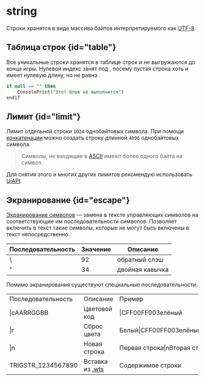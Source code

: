 # string

Строки хранятся в виде массива байтов интерпретируемого как [UTF-8](https://w.wiki/9eWY).

## Таблица строк {id="table"}

Все уникальные строки хранятся в таблице строк и не выгружаются до конца игры. Нулевой индекс занят под [](null.md),
посему пустая строка хоть и имеет нулевую длину, но не равна [](null.md).

```sql
if null == "" then
    ConsolePrint("Этот блок не выполнится")
endif
```

## Лимит {id="limit"}

Лимит отдельной строки `1024` однобайтовых символа. При помощи [конкатенации](https://w.wiki/9eWw) можно создать
строку длинной `4096` однобайтовых символа.

> Символы, не входящие в [ASCII](https://w.wiki/7hvN) имеют более одного байта на символ.

Для снятия этого и многих других лимитов рекомендую использовать [UjAPI](https://unryzec.github.io/UjAPI).

## Экранирование {id="escape"}

[Экранирование символов](https://w.wiki/t8w) — замена в тексте управляющих символов на соответствующие им
последовательности
символов. Позволяет включить в текст такие символы, которые не могут быть включены в текст непосредственно.

| Последовательность | Значение | Описание        |
|--------------------|----------|-----------------|
| \\                 | 92       | обратный слэш   |
| \"                 | 34       | двойная кавычка |

Помимо экранирования существуют специальные последовательности:

<table>
<tr><td>Последовательность</td><td>Описание</td><td>Пример</td></tr>
<tr><td>|cAARRGGBB</td><td>Цветовой код</td><td>|CFF00FF00Зелёный</td></tr>
<tr><td>|r</td><td>Сброс цвета</td><td>Белый|CFF00FF00Зелёный|rБелый</td></tr>
<tr><td>|n</td><td>Новая строка</td><td>Первая строка|nВторая строка</td></tr>
<tr><td>TRIGSTR_1234567890</td><td>Вставка из <a href="https://xgm.guru/p/ij/wts">.wts</a></td><td>Содержимое строки</td></tr>
</table>
